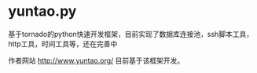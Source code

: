 yuntao.py
=========

基于tornado的python快速开发框架，目前实现了数据库连接池，ssh脚本工具，http工具，时间工具等，还在完善中<p/>

作者网站 http://www.yuntao.org/ 目前基于该框架开发。

